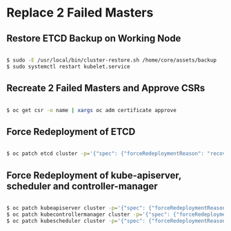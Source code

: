 # Replace 2 Failed Masters

## Restore ETCD Backup on Working Node

```bash

$ sudo -E /usr/local/bin/cluster-restore.sh /home/core/assets/backup
$ sudo systemctl restart kubelet.service

```

## Recreate 2 Failed Masters and Approve CSRs

```bash

$ oc get csr -o name | xargs oc adm certificate approve

```

## Force Redeployment of ETCD

```bash

$ oc patch etcd cluster -p='{"spec": {"forceRedeploymentReason": "recovery-'"$( date --rfc-3339=ns )"'"}}' --type=merge

```

## Force Redeployment of kube-apiserver, scheduler and controller-manager

```bash

$ oc patch kubeapiserver cluster -p='{"spec": {"forceRedeploymentReason": "recovery-'"$( date --rfc-3339=ns )"'"}}' --type=merge
$ oc patch kubecontrollermanager cluster -p='{"spec": {"forceRedeploymentReason": "recovery-'"$( date --rfc-3339=ns )"'"}}' --type=merge
$ oc patch kubescheduler cluster -p='{"spec": {"forceRedeploymentReason": "recovery-'"$( date --rfc-3339=ns )"'"}}' --type=merge

```
